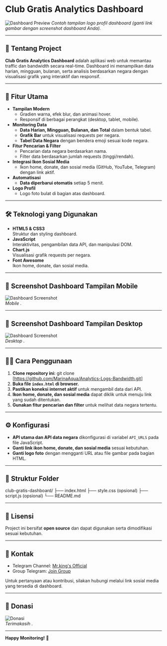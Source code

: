 # Club Gratis Analytics Dashboard

![Dashboard Preview](https://raw.githubusercontent.com/MarinaAqua/Analytics-Logs-Bandwidth/main/Image/logo.jpg)
*Contoh tampilan logo profil dashboard (ganti link gambar dengan screenshot dashboard Anda).*

---

## 📌 Tentang Project

**Club Gratis Analytics Dashboard** adalah aplikasi web untuk memantau traffic dan bandwidth secara real-time. Dashboard ini menampilkan data harian, mingguan, bulanan, serta analisis berdasarkan negara dengan visualisasi grafik yang interaktif dan responsif.

---

## 🚀 Fitur Utama

- **Tampilan Modern**  
  - Gradien warna, efek blur, dan animasi hover.
  - Responsif di berbagai perangkat (desktop, tablet, mobile).
- **Monitoring Data**
  - **Data Harian, Mingguan, Bulanan, dan Total** dalam bentuk tabel.
  - **Grafik Bar** untuk visualisasi requests per negara.
  - **Tabel Data Negara** dengan bendera emoji sesuai kode negara.
- **Fitur Pencarian & Filter**
  - Pencarian data negara berdasarkan nama.
  - Filter data berdasarkan jumlah requests (tinggi/rendah).
- **Integrasi Ikon Sosial Media**
  - Ikon home, donate, dan sosial media (GitHub, YouTube, Telegram) dengan link aktif.
- **Automatisasi**
  - **Data diperbarui otomatis** setiap 5 menit.
- **Logo Profil**
  - Logo foto bulat di bagian atas dashboard.

---

## 🛠 Teknologi yang Digunakan

- **HTML5 & CSS3**  
  Struktur dan styling dashboard.
- **JavaScript**  
  Interaktivitas, pengambilan data API, dan manipulasi DOM.
- **Chart.js**  
  Visualisasi grafik requests per negara.
- **Font Awesome**  
  Ikon home, donate, dan sosial media.

---

## 📸 Screenshot Dashboard Tampilan Mobile

![Dashboard Screenshot](https://raw.githubusercontent.com/MarinaAqua/Analytics-Logs-Bandwidth/main/Image/mobile.jpg)  
*Mobile .*

---

## 📸 Screenshot Dashboard Tampilan Desktop

![Dashboard Screenshot](https://raw.githubusercontent.com/MarinaAqua/Analytics-Logs-Bandwidth/main/Image/desktop.jpg)  
*Desktop .*

---

## 🧑‍💻 Cara Penggunaan

1. **Clone repository ini:**
git clone [https://github.com/MarinaAqua/Analytics-Logs-Bandwidth.git]
2. **Buka file `index.html` di browser.**
3. **Pastikan koneksi internet aktif** untuk mengambil data dari API.
4. **Ikon home, donate, dan sosial media** dapat diklik untuk menuju link yang sudah ditentukan.
5. **Gunakan fitur pencarian dan filter** untuk melihat data negara tertentu.

---

## ⚙️ Konfigurasi

- **API utama dan API data negara** dikonfigurasi di variabel `API_URLS` pada file JavaScript.
- **Ganti link ikon home, donate, dan sosial media** sesuai kebutuhan.
- **Ganti logo foto** dengan mengganti URL atau file gambar pada bagian HTML.

---

## 📂 Struktur Folder

club-gratis-dashboard/
├── index.html
├── style.css (opsional)
├── script.js (opsional)
└── README.md

---

## 📜 Lisensi

Project ini bersifat **open source** dan dapat digunakan serta dimodifikasi sesuai kebutuhan.

---

## 📣 Kontak

- Telegram Channel: [Mr.king's Official](https://t.me/club_gratis1)
- Group Telegram: [Join Group](https://t.me/club_gratis)

Untuk pertanyaan atau kontribusi, silakan hubungi melalui link sosial media yang tersedia di dashboard.

---

## 🫰 Donasi

![Donasi](https://raw.githubusercontent.com/MarinaAqua/Analytics-Logs-Bandwidth/main/Image/qr-donate.jpg)  
*Terimakasih .*

---

**Happy Monitoring!** 🚀
